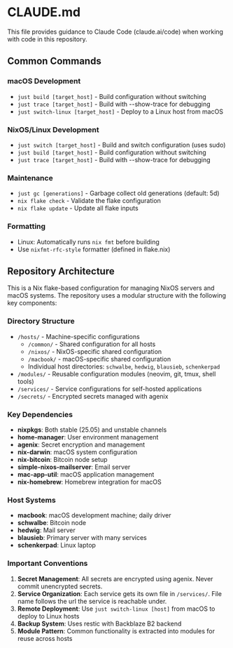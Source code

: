 # CLAUDE.md

This file provides guidance to Claude Code (claude.ai/code) when working with code in this repository.

## Common Commands

### macOS Development
- `just build [target_host]` - Build configuration without switching
- `just trace [target_host]` - Build with --show-trace for debugging
- `just switch-linux [target_host]` - Deploy to a Linux host from macOS

### NixOS/Linux Development
- `just switch [target_host]` - Build and switch configuration (uses sudo)
- `just build [target_host]` - Build configuration without switching
- `just trace [target_host]` - Build with --show-trace for debugging

### Maintenance
- `just gc [generations]` - Garbage collect old generations (default: 5d)
- `nix flake check` - Validate the flake configuration
- `nix flake update` - Update all flake inputs

### Formatting
- Linux: Automatically runs `nix fmt` before building
- Use `nixfmt-rfc-style` formatter (defined in flake.nix)

## Repository Architecture

This is a Nix flake-based configuration for managing NixOS servers and macOS systems. The repository uses a modular structure with the following key components:

### Directory Structure
- `/hosts/` - Machine-specific configurations
  - `/common/` - Shared configuration for all hosts
  - `/nixos/` - NixOS-specific shared configuration
  - `/macbook/` - macOS-specific shared configuration
  - Individual host directories: `schwalbe`, `hedwig`, `blausieb`, `schenkerpad`
- `/modules/` - Reusable configuration modules (neovim, git, tmux, shell tools)
- `/services/` - Service configurations for self-hosted applications
- `/secrets/` - Encrypted secrets managed with agenix

### Key Dependencies
- **nixpkgs**: Both stable (25.05) and unstable channels
- **home-manager**: User environment management
- **agenix**: Secret encryption and management
- **nix-darwin**: macOS system configuration
- **nix-bitcoin**: Bitcoin node setup
- **simple-nixos-mailserver**: Email server
- **mac-app-util**: macOS application management
- **nix-homebrew**: Homebrew integration for macOS

### Host Systems
- **macbook**: macOS development machine; daily driver
- **schwalbe**: Bitcoin node
- **hedwig**: Mail server
- **blausieb**: Primary server with many services
- **schenkerpad**: Linux laptop

### Important Conventions
1. **Secret Management**: All secrets are encrypted using agenix. Never commit unencrypted secrets.
2. **Service Organization**: Each service gets its own file in `/services/`. File name follows the url the service is reachable under.
3. **Remote Deployment**: Use `just switch-linux [host]` from macOS to deploy to Linux hosts
4. **Backup System**: Uses restic with Backblaze B2 backend
5. **Module Pattern**: Common functionality is extracted into modules for reuse across hosts
